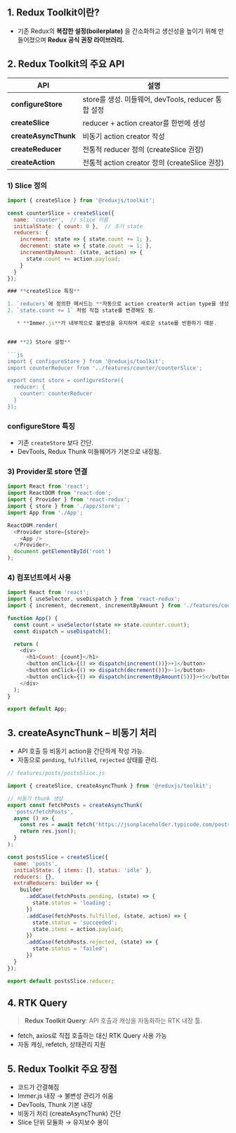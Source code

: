 ## **1. Redux Toolkit이란?**

* 기존 Redux의 **복잡한 설정(boilerplate)** 을 간소화하고 생산성을 높이기 위해 만들어졌으며 **Redux 공식 권장 라이브러리.**

## **2. Redux Toolkit의 주요 API**

| API                  | 설명                                       |
| -------------------- | ---------------------------------------- |
| **configureStore**   | store를 생성. 미들웨어, devTools, reducer 통합 설정 |
| **createSlice**      | reducer + action creator를 한번에 생성         |
| **createAsyncThunk** | 비동기 action creator 작성                    |
| **createReducer**    | 전통적 reducer 정의 (createSlice 권장)          |
| **createAction**     | 전통적 action creator 정의 (createSlice 권장)   |


### **1) Slice 정의**

```js
import { createSlice } from '@reduxjs/toolkit';

const counterSlice = createSlice({
  name: 'counter',  // slice 이름
  initialState: { count: 0 },  // 초기 state
  reducers: {
    increment: state => { state.count += 1; },
    decrement: state => { state.count -= 1; },
    incrementByAmount: (state, action) => {
      state.count += action.payload;
    }
  }
});

### **createSlice 특징**

1. `reducers`에 정의한 메서드는 **자동으로 action creator와 action type을 생성**한다.
2. `state.count += 1` 처럼 직접 state를 변경해도 됨.

   * **Immer.js**가 내부적으로 불변성을 유지하며 새로운 state를 반환하기 때문.


### **2) Store 설정**

```js
import { configureStore } from '@reduxjs/toolkit';
import counterReducer from '../features/counter/counterSlice';

export const store = configureStore({
  reducer: {
    counter: counterReducer
  }
});
```


### **configureStore 특징**

* 기존 `createStore` 보다 간단.
* DevTools, Redux Thunk 미들웨어가 기본으로 내장됨.

### **3) Provider로 store 연결**

```js
import React from 'react';
import ReactDOM from 'react-dom';
import { Provider } from 'react-redux';
import { store } from './app/store';
import App from './App';

ReactDOM.render(
  <Provider store={store}>
    <App />
  </Provider>,
  document.getElementById('root')
);
```

### **4) 컴포넌트에서 사용**

```js
import React from 'react';
import { useSelector, useDispatch } from 'react-redux';
import { increment, decrement, incrementByAmount } from './features/counter/counterSlice';

function App() {
  const count = useSelector(state => state.counter.count);
  const dispatch = useDispatch();

  return (
    <div>
      <h1>Count: {count}</h1>
      <button onClick={() => dispatch(increment())}>+1</button>
      <button onClick={() => dispatch(decrement())}>-1</button>
      <button onClick={() => dispatch(incrementByAmount(5))}>+5</button>
    </div>
  );
}

export default App;
```

## **3. createAsyncThunk – 비동기 처리**
* API 호출 등 비동기 action을 간단하게 작성 가능.
* 자동으로 `pending`, `fulfilled`, `rejected` 상태를 관리.

```js
// features/posts/postsSlice.js

import { createSlice, createAsyncThunk } from '@reduxjs/toolkit';

// 비동기 thunk 생성
export const fetchPosts = createAsyncThunk(
  'posts/fetchPosts',
  async () => {
    const res = await fetch('https://jsonplaceholder.typicode.com/posts');
    return res.json();
  }
);

const postsSlice = createSlice({
  name: 'posts',
  initialState: { items: [], status: 'idle' },
  reducers: {},
  extraReducers: builder => {
    builder
      .addCase(fetchPosts.pending, (state) => {
        state.status = 'loading';
      })
      .addCase(fetchPosts.fulfilled, (state, action) => {
        state.status = 'succeeded';
        state.items = action.payload;
      })
      .addCase(fetchPosts.rejected, (state) => {
        state.status = 'failed';
      })
  }
});

export default postsSlice.reducer;
```

## **4. RTK Query**

> **Redux Toolkit Query**: API 호출과 캐싱을 자동화하는 RTK 내장 툴.

* fetch, axios로 직접 호출하는 대신 RTK Query 사용 가능
* 자동 캐싱, refetch, 상태관리 지원

## **5. Redux Toolkit 주요 장점**

* 코드가 간결해짐
* Immer.js 내장 → 불변성 관리가 쉬움
* DevTools, Thunk 기본 내장
* 비동기 처리 (createAsyncThunk) 간단
* Slice 단위 모듈화 → 유지보수 용이